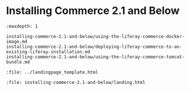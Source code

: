 # Installing Commerce 2.1 and Below

```{toctree}
:maxdepth: 1

installing-commerce-2.1-and-below/using-the-liferay-commerce-docker-image.md
installing-commerce-2.1-and-below/deploying-liferay-commerce-to-an-existing-liferay-installation.md
installing-commerce-2.1-and-below/using-the-liferay-commerce-tomcat-bundle.md
```

```{raw} html
:file: ../landingpage_template.html
```

```{raw} html
:file: installing-commerce-2.1-and-below/landing.html
```

